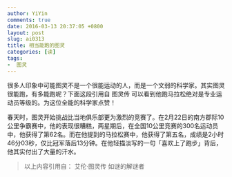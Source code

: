 ```yaml
---
author: YiYin
comments: true
date: 2016-03-13 20:37:05 +0800
layout: post
slug: ai0313
title: 相当能跑的图灵
categories: [读]
tags:
-  图灵
---
```

<div class="commentsonquote">
<div class="yizi">很多人印象中可能图灵不是一个很能运动的人，而是一个文弱的科学家。其实图灵很能跑，有多能跑呢？下面这段引用自 图灵传 可以看到他跑马拉松绝对是专业运动员等级的。为这位全能的科学家点赞！</div>
</div>

春天时，图灵开始挑战比当地俱乐部更为激烈的竞赛了。在2月22日的南方郡际10公里争霸赛中，他的表现很糟糕，两星期后，在全国10公里竞赛的300名运动员中，他获得了第62名。而在他提到的马拉松赛中，他获得了第五名，成绩是2小时46分03秒，仅比冠军落后13分钟。在他轻描淡写的一句「喜欢上了跑步」背后，他其实付出了大量的汗水。
<div class="quote"> <blockquote>
    	以上内容引用自： 艾伦·图灵传 如谜的解谜者
    </blockquote>
</div>

